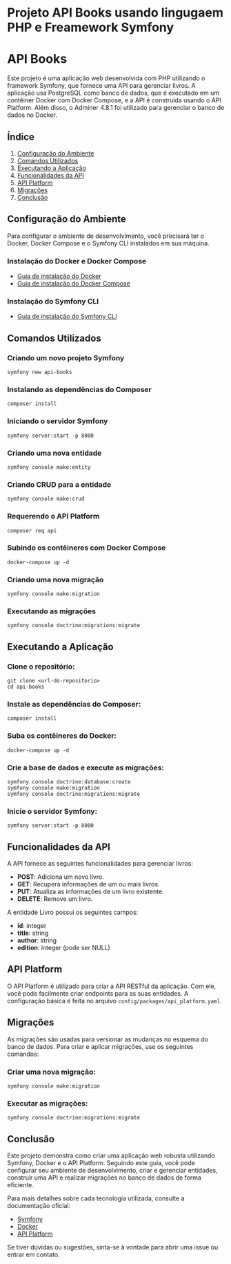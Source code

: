 # Projeto API Books usando lingugaem PHP e Freamework Symfony

<body>
    <h1>API Books</h1>
    <p>Este projeto é uma aplicação web desenvolvida com PHP utilizando o framework Symfony, que fornece uma API para gerenciar livros. A aplicação usa PostgreSQL como banco de dados, que é executado em um contêiner Docker com Docker Compose, e a API é construída usando o API Platform. Além disso, o Adminer 4.8.1 foi utilizado para gerenciar o banco de dados no Docker.</p>

  <h2>Índice</h2>
    <ol>
        <li><a href="#configuração-do-ambiente">Configuração do Ambiente</a></li>
        <li><a href="#comandos-utilizados">Comandos Utilizados</a></li>
        <li><a href="#executando-a-aplicação">Executando a Aplicação</a></li>
        <li><a href="#funcionalidades-da-api">Funcionalidades da API</a></li>
        <li><a href="#api-platform">API Platform</a></li>
        <li><a href="#migrações">Migrações</a></li>
        <li><a href="#conclusão">Conclusão</a></li>
    </ol>

  <h2 id="configuração-do-ambiente">Configuração do Ambiente</h2>
    <p>Para configurar o ambiente de desenvolvimento, você precisará ter o Docker, Docker Compose e o Symfony CLI instalados em sua máquina.</p>

  <h3>Instalação do Docker e Docker Compose</h3>
    <ul>
        <li><a href="https://docs.docker.com/get-docker/">Guia de instalação do Docker</a></li>
        <li><a href="https://docs.docker.com/compose/install/">Guia de instalação do Docker Compose</a></li>
    </ul>

  <h3>Instalação do Symfony CLI</h3>
    <ul>
        <li><a href="https://symfony.com/download">Guia de instalação do Symfony CLI</a></li>
    </ul>

  <h2 id="comandos-utilizados">Comandos Utilizados</h2>

  <h3>Criando um novo projeto Symfony</h3>
    <pre><code>symfony new api-books</code></pre>

  <h3>Instalando as dependências do Composer</h3>
    <pre><code>composer install</code></pre>

  <h3>Iniciando o servidor Symfony</h3>
    <pre><code>symfony server:start -p 8000</code></pre>

   <h3>Criando uma nova entidade</h3>
    <pre><code>symfony console make:entity</code></pre>

   <h3>Criando CRUD para a entidade</h3>
    <pre><code>symfony console make:crud</code></pre>

   <h3>Requerendo o API Platform</h3>
    <pre><code>composer req api</code></pre>

   <h3>Subindo os contêineres com Docker Compose</h3>
    <pre><code>docker-compose up -d</code></pre>

   <h3>Criando uma nova migração</h3>
    <pre><code>symfony console make:migration</code></pre>

   <h3>Executando as migrações</h3>
    <pre><code>symfony console doctrine:migrations:migrate</code></pre>

  <h2 id="executando-a-aplicação">Executando a Aplicação</h2>

  <h3>Clone o repositório:</h3>
    <pre><code>git clone &lt;url-do-repositorio&gt;
cd api-books</code></pre>

  <h3>Instale as dependências do Composer:</h3>
    <pre><code>composer install</code></pre>

  <h3>Suba os contêineres do Docker:</h3>
    <pre><code>docker-compose up -d</code></pre>

  <h3>Crie a base de dados e execute as migrações:</h3>
    <pre><code>symfony console doctrine:database:create
symfony console make:migration
symfony console doctrine:migrations:migrate</code></pre>

  <h3>Inicie o servidor Symfony:</h3>
    <pre><code>symfony server:start -p 8000</code></pre>

  <h2 id="funcionalidades-da-api">Funcionalidades da API</h2>
    <p>A API fornece as seguintes funcionalidades para gerenciar livros:</p>
    <ul>
        <li><strong>POST</strong>: Adiciona um novo livro.</li>
        <li><strong>GET</strong>: Recupera informações de um ou mais livros.</li>
        <li><strong>PUT</strong>: Atualiza as informações de um livro existente.</li>
        <li><strong>DELETE</strong>: Remove um livro.</li>
    </ul>
    <p>A entidade Livro possui os seguintes campos:</p>
    <ul>
        <li><strong>id</strong>: integer</li>
        <li><strong>title</strong>: string</li>
        <li><strong>author</strong>: string</li>
        <li><strong>edition</strong>: integer (pode ser NULL)</li>
    </ul>

  <h2 id="api-platform">API Platform</h2>
    <p>O API Platform é utilizado para criar a API RESTful da aplicação. Com ele, você pode facilmente criar endpoints para as suas entidades. A configuração básica é feita no arquivo <code>config/packages/api_platform.yaml</code>.</p>

  <h2 id="migrações">Migrações</h2>
    <p>As migrações são usadas para versionar as mudanças no esquema do banco de dados. Para criar e aplicar migrações, use os seguintes comandos:</p>

  <h3>Criar uma nova migração:</h3>
    <pre><code>symfony console make:migration</code></pre>

  <h3>Executar as migrações:</h3>
    <pre><code>symfony console doctrine:migrations:migrate</code></pre>

  <h2 id="conclusão">Conclusão</h2>
    <p>Este projeto demonstra como criar uma aplicação web robusta utilizando Symfony, Docker e o API Platform. Seguindo este guia, você pode configurar seu ambiente de desenvolvimento, criar e gerenciar entidades, construir uma API e realizar migrações no banco de dados de forma eficiente.</p>
    <p>Para mais detalhes sobre cada tecnologia utilizada, consulte a documentação oficial:</p>
    <ul>
        <li><a href="https://symfony.com/doc/current/index.html">Symfony</a></li>
        <li><a href="https://docs.docker.com/">Docker</a></li>
        <li><a href="https://api-platform.com/docs/">API Platform</a></li>
    </ul>
    <p>Se tiver dúvidas ou sugestões, sinta-se à vontade para abrir uma issue ou entrar em contato.</p>
</body>
</html>
